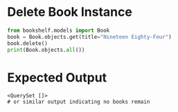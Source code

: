 # Delete Book Instance

```python
from bookshelf.models import Book
book = Book.objects.get(title="Nineteen Eighty-Four")
book.delete()
print(Book.objects.all())
```

# Expected Output
```text
<QuerySet []>
# or similar output indicating no books remain
```
